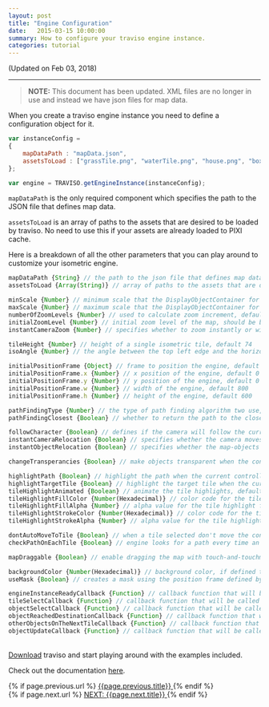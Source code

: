```yaml
---
layout: post
title: "Engine Configuration"
date:   2015-03-15 10:00:00
summary: How to configure your traviso engine instance.
categories: tutorial
---
```


(Updated on Feb 03, 2018)

___

> **NOTE:** This document has been updated. XML files are no longer in use and instead we have json files for map data.

When you create a traviso engine instance you need to define a configuration object for it.

```js
var instanceConfig =
{
    mapDataPath : "mapData.json",
    assetsToLoad : ["grassTile.png", "waterTile.png", "house.png", "box.png"],
};

var engine = TRAVISO.getEngineInstance(instanceConfig);
```

<!--more-->

`mapDataPath` is the only required component which specifies the path to the JSON file that defines map data.

`assetsToLoad` is an array of paths to the assets that are desired to be loaded by traviso. No need to use this if your assets are already loaded to PIXI cache.

Here is a breakdown of all the other parameters that you can play around to customize your isometric engine.

```js
mapDataPath {String} // the path to the json file that defines map data, required
assetsToLoad {Array(String)} // array of paths to the assets that are desired to be loaded by traviso, no need to use if assets are already loaded to PIXI cache, default null

minScale {Number} // minimum scale that the DisplayObjectContainer for the map can get, default 0.5
maxScale {Number} // maximum scale that the DisplayObjectContainer for the map can get, default 1.5
numberOfZoomLevels {Number} // used to calculate zoom increment, default 5
initialZoomLevel {Number} // initial zoom level of the map, should be between -1 and 1, default 0
instantCameraZoom {Number} // specifies whether to zoom instantly or with a tween animation, default false

tileHeight {Number} // height of a single isometric tile, default 74
isoAngle {Number} // the angle between the top left edge and the horizontal diagonal of a isometric quad, default 30

initialPositionFrame {Object} // frame to position the engine, default { x : 0, y : 0, w : 800, h : 600 }
initialPositionFrame.x {Number} // x position of the engine, default 0
initialPositionFrame.y {Number} // y position of the engine, default 0
initialPositionFrame.w {Number} // width of the engine, default 800
initialPositionFrame.h {Number} // height of the engine, default 600

pathFindingType {Number} // the type of path finding algorithm two use, default TRAVISO.pfAlgorithms.ASTAR_ORTHOGONAL
pathFindingClosest {Boolean} // whether to return the path to the closest node if the target is unreachable, default false

followCharacter {Boolean} // defines if the camera will follow the current controllable or not, default true
instantCameraRelocation {Boolean} // specifies whether the camera moves instantly or with a tween animation to the target location, default false
instantObjectRelocation {Boolean} // specifies whether the map-objects will be moved to target location instantly or with an animation, default false

changeTransperancies {Boolean} // make objects transparent when the controllable is behind them, default true

highlightPath {Boolean} // highlight the path when the current controllable moves on the map, default true
highlightTargetTile {Boolean} // highlight the target tile when the current controllable moves on the map, default true
tileHighlightAnimated {Boolean} // animate the tile highlights, default true
tileHighlightFillColor {Number(Hexadecimal)} // color code for the tile highlight fill (this will be overridden if there is a highlight-image defined in the map data file), default 0x80d7ff
tileHighlightFillAlpha {Number} // alpha value for the tile highlight fill (this will be overridden if there is a highlight-image defined in the map data file), default 0.5
tileHighlightStrokeColor {Number(Hexadecimal)} // color code for the tile highlight stroke (this will be overridden if there is a highlight-image defined in the map data file), default 0xFFFFFF
tileHighlightStrokeAlpha {Number} // alpha value for the tile highlight stroke (this will be overridden if a highlight-image is defined), default 1.0

dontAutoMoveToTile {Boolean} // when a tile selected don't move the controllable immediately but still call 'tileSelectCallback', default false
checkPathOnEachTile {Boolean} // engine looks for a path every time an object moves to a new tile on the path (set to false if you don't have moving objects other then your controllable on your map), default true

mapDraggable {Boolean} // enable dragging the map with touch-and-touchmove or mousedown-and-mousemove on the map, default true

backgroundColor {Number(Hexadecimal)} // background color, if defined the engine will create a solid colored background for the map, default null
useMask {Boolean} // creates a mask using the position frame defined by 'initialPositionFrame' property or the 'posFrame' parameter that is passed to 'repositionContent' method, default false

engineInstanceReadyCallback {Function} // callback function that will be called once everything is loaded and engine instance is ready, default null
tileSelectCallback {Function} // callback function that will be called when a tile is selected, default null
objectSelectCallback {Function} // callback function that will be called when a tile with an interactive map-object on it is selected, default null
objectReachedDestinationCallback {Function} // callback function that will be called when any moving object reaches its destination, default null
otherObjectsOnTheNextTileCallback {Function} // callback function that will be called when any moving object is in move and there are other objects on the next tile, default null
objectUpdateCallback {Function} // callback function that will be called every time an objects direction or position changed, default null
```

<br/>
<a href="https://github.com/axaq/traviso.js" target="_blank">Download</a> traviso and start playing around with the examples included.

Check out the documentation <a href="/docs/" target="_blank">here</a>.

<div id="post-navigation" >
  <div class="previous">
    {% if page.previous.url %}
    <a href="{{page.previous.url}}" title="Previous post: {{page.next.title}}">
      <i class="fa fa-lg fa-arrow-circle-left"></i>
      {{page.previous.title}}
    </a>
    {% endif %}
  </div>
  <div class="next text-right">
    {% if page.next.url %}
    <a href="{{page.next.url}}" title="Next post: {{page.next.title}}">
    	NEXT: {{page.next.title}}
    	<i class="fa fa-lg fa-arrow-circle-right"></i>
    </a>
    {% endif %}
  </div>
</div>
